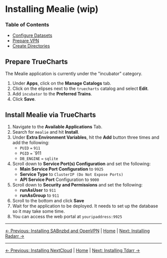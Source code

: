 # Installing Mealie (wip)

### Table of Contents
- [Configure Datasets](#configure-datasets)
- [Prepare VPN](#prepare-vpn)
- [Create Directories](#create-directories)

## Prepare TrueCharts
The Mealie application is currently under the "incubator" category.
1. Under **Apps**, click on the **Manage Catalogs** tab.
2. Click on the elipses next to the `truecharts` catalog and select **Edit**.
3. Add `incubator` to the **Preferred Trains**.
4. Click **Save**.

## Install Mealie via TrueCharts
1. Navigate to the **Available Applications** Tab.
2. Search for `mealie` and hit **Install**.
3. Under **Extra Environment Variables**, hit the **Add** button three times and add the following:
   - `PUID` `=` `911`
   - `PGID` `=` `911
   - `DB_ENGINE` `=` `sqlite`
4. Scroll down to **Service Port(s) Configuration** and set the following:
   - **Main Service Port Configuration** to `9925`
   - **Service Type** to `ClusterIP (Do Not Expose Ports)`
   - **API Service Port** Configuration to `9000`
5. Scroll down to **Security and Permissions** and set the following:
   - **runAsUser** to `911`
   - **runAsGroup** to   `911`
6. Scroll to the bottom and click **Save**
7. Wait for the application to be deployed. It needs to set up the database so it may take some time.
8. You can access the web portal at `youripaddress:9925`

---
[&larr; Previous: Installing SABnzbd and OpenVPN](3.%20Installing%20SABnzbd%20&%20VPN.md) | [Home](README.md) | [Next: Installing Radarr &rarr;](5.%20Installing%20Radarr.md)

---
[&larr; Previous: Installing NextCloud](7.%20Installing%20NextCloud.md) | [Home](README.md) | [Next: Installing Tdarr &rarr;](9.%20Installing%20Tdarr.md)
